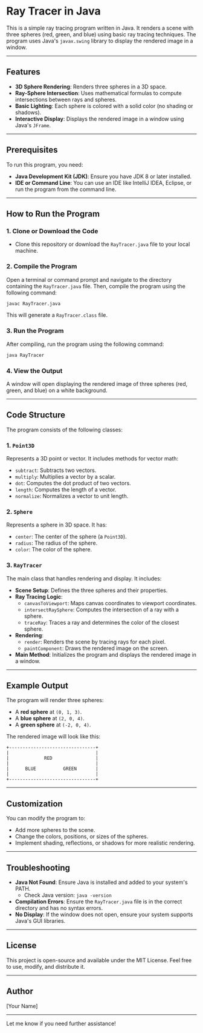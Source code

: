 # Ray Tracer in Java

This is a simple ray tracing program written in Java. It renders a scene with three spheres (red, green, and blue) using basic ray tracing techniques. The program uses Java's `javax.swing` library to display the rendered image in a window.

---

## Features
- **3D Sphere Rendering**: Renders three spheres in a 3D space.
- **Ray-Sphere Intersection**: Uses mathematical formulas to compute intersections between rays and spheres.
- **Basic Lighting**: Each sphere is colored with a solid color (no shading or shadows).
- **Interactive Display**: Displays the rendered image in a window using Java's `JFrame`.

---

## Prerequisites
To run this program, you need:
- **Java Development Kit (JDK)**: Ensure you have JDK 8 or later installed.
- **IDE or Command Line**: You can use an IDE like IntelliJ IDEA, Eclipse, or run the program from the command line.

---

## How to Run the Program

### 1. Clone or Download the Code
- Clone this repository or download the `RayTracer.java` file to your local machine.

### 2. Compile the Program
Open a terminal or command prompt and navigate to the directory containing the `RayTracer.java` file. Then, compile the program using the following command:

```bash
javac RayTracer.java
```

This will generate a `RayTracer.class` file.

### 3. Run the Program
After compiling, run the program using the following command:

```bash
java RayTracer
```

### 4. View the Output
A window will open displaying the rendered image of three spheres (red, green, and blue) on a white background.

---

## Code Structure
The program consists of the following classes:

### 1. `Point3D`
Represents a 3D point or vector. It includes methods for vector math:
- `subtract`: Subtracts two vectors.
- `multiply`: Multiplies a vector by a scalar.
- `dot`: Computes the dot product of two vectors.
- `length`: Computes the length of a vector.
- `normalize`: Normalizes a vector to unit length.

### 2. `Sphere`
Represents a sphere in 3D space. It has:
- `center`: The center of the sphere (a `Point3D`).
- `radius`: The radius of the sphere.
- `color`: The color of the sphere.

### 3. `RayTracer`
The main class that handles rendering and display. It includes:
- **Scene Setup**: Defines the three spheres and their properties.
- **Ray Tracing Logic**:
  - `canvasToViewport`: Maps canvas coordinates to viewport coordinates.
  - `intersectRaySphere`: Computes the intersection of a ray with a sphere.
  - `traceRay`: Traces a ray and determines the color of the closest sphere.
- **Rendering**:
  - `render`: Renders the scene by tracing rays for each pixel.
  - `paintComponent`: Draws the rendered image on the screen.
- **Main Method**: Initializes the program and displays the rendered image in a window.

---

## Example Output
The program will render three spheres:
- A **red sphere** at `(0, 1, 3)`.
- A **blue sphere** at `(2, 0, 4)`.
- A **green sphere** at `(-2, 0, 4)`.

The rendered image will look like this:

```
+--------------------------------+
|                                |
|             RED                |
|                                |
|      BLUE          GREEN       |
|                                |
+--------------------------------+
```

---

## Customization
You can modify the program to:
- Add more spheres to the scene.
- Change the colors, positions, or sizes of the spheres.
- Implement shading, reflections, or shadows for more realistic rendering.

---

## Troubleshooting
- **Java Not Found**: Ensure Java is installed and added to your system's PATH.
  - Check Java version: `java -version`
- **Compilation Errors**: Ensure the `RayTracer.java` file is in the correct directory and has no syntax errors.
- **No Display**: If the window does not open, ensure your system supports Java's GUI libraries.

---

## License
This project is open-source and available under the MIT License. Feel free to use, modify, and distribute it.

---

## Author
[Your Name]

---

Let me know if you need further assistance!
